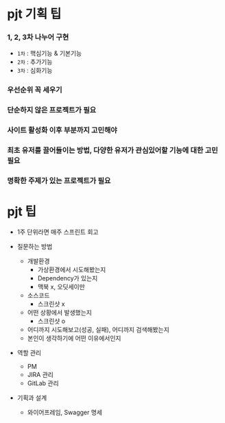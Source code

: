 # pjt 기획 팁

### 1, 2, 3차 나누어 구현

- `1차` : 핵심기능 & 기본기능
- `2차` : 추가기능
- `3차` : 심화기능

### 우선순위 꼭 세우기

### 단순하지 않은 프로젝트가 필요

### 사이트 활성화 이후 부분까지 고민해야

### 최초 유저를 끌어들이는 방법, 다양한 유저가 관심있어할 기능에 대한 고민 필요

### 명확한 주제가 있는 프로젝트가 필요



# pjt 팁 

- 1주 단위라면 매주 스프린트 회고

- 질문하는 방법
  - 개발환경
    - 가상환경에서 시도해봤는지
    - Dependency가 있는지
    - 맥북 x, 오딧세이만
  - 소스코드
    - 스크린샷 x 
  - 어떤 상황에서 발생했는지
    - 스크린샷 o 
  - 어디까지 시도해보고(성공, 실패), 어디까지 검색해봤는지
  - 본인이 생각하기에 어떤 이유에서인지
- 역할 관리
  - PM
  - JIRA 관리
  - GitLab 관리
- 기획과 설계
  - 와이어프레임, Swagger 명세